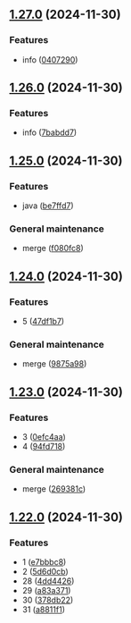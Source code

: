 ## [1.27.0](https://github.com/elisaalbertini/paguroDbRepo/compare/1.26.0...1.27.0) (2024-11-30)

### Features

* info ([0407290](https://github.com/elisaalbertini/paguroDbRepo/commit/04072903169f96e9edd0d9ed38697e29a4e1f9da))

## [1.26.0](https://github.com/elisaalbertini/paguroDbRepo/compare/1.25.0...1.26.0) (2024-11-30)

### Features

* info ([7babdd7](https://github.com/elisaalbertini/paguroDbRepo/commit/7babdd751fd8b6ab7acfd84af175bf0f11c6848c))

## [1.25.0](https://github.com/elisaalbertini/paguroDbRepo/compare/1.24.0...1.25.0) (2024-11-30)

### Features

* java ([be7ffd7](https://github.com/elisaalbertini/paguroDbRepo/commit/be7ffd74933b842b84595d4f6a112a4df5aae32b))

### General maintenance

* merge ([f080fc8](https://github.com/elisaalbertini/paguroDbRepo/commit/f080fc8af1392de34689969d7d4b1e3c0ff55324))

## [1.24.0](https://github.com/elisaalbertini/paguroDbRepo/compare/1.23.0...1.24.0) (2024-11-30)

### Features

* 5 ([47df1b7](https://github.com/elisaalbertini/paguroDbRepo/commit/47df1b7db398f5f8714f66f02292645062444a82))

### General maintenance

* merge ([9875a98](https://github.com/elisaalbertini/paguroDbRepo/commit/9875a98440d1cbfa223716d2f89e034d93994486))

## [1.23.0](https://github.com/elisaalbertini/paguroDbRepo/compare/1.22.0...1.23.0) (2024-11-30)

### Features

* 3 ([0efc4aa](https://github.com/elisaalbertini/paguroDbRepo/commit/0efc4aa4adc0be6c42408b7defd542d292eb03ae))
* 4 ([94fd718](https://github.com/elisaalbertini/paguroDbRepo/commit/94fd71809b78a82f94aa4fca1231a72ff33fa752))

### General maintenance

* merge ([269381c](https://github.com/elisaalbertini/paguroDbRepo/commit/269381c299fe7462f5bb4d8b1959c6c304230592))

## [1.22.0](https://github.com/elisaalbertini/paguroDbRepo/compare/1.21.0...1.22.0) (2024-11-30)

### Features

* 1 ([e7bbbc8](https://github.com/elisaalbertini/paguroDbRepo/commit/e7bbbc8c84eae27cbafbea61a29e5c692ae7c9ec))
* 2 ([5d6d0cb](https://github.com/elisaalbertini/paguroDbRepo/commit/5d6d0cb7952a837f11a9d6404bee772e6e210294))
* 28 ([4dd4426](https://github.com/elisaalbertini/paguroDbRepo/commit/4dd44263603edcd17c0ed73fc1094f88ecd0c2dd))
* 29 ([a83a371](https://github.com/elisaalbertini/paguroDbRepo/commit/a83a37120eddcb759702f9b742d97f694dc9272b))
* 30 ([378db22](https://github.com/elisaalbertini/paguroDbRepo/commit/378db2265636489efbce8a4dbbdbb92c4d264e37))
* 31 ([a8811f1](https://github.com/elisaalbertini/paguroDbRepo/commit/a8811f1cdd94dab998678a5c38856711b91b2cd3))
